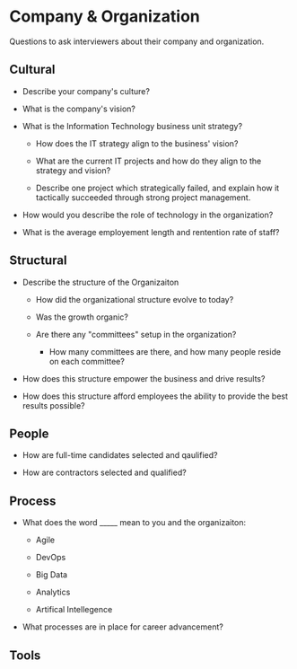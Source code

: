 # Company & Organization

Questions to ask interviewers about their company and organization.

## Cultural

* Describe your company's culture?

* What is the company's vision?

* What is the Information Technology business unit strategy?

  * How does the IT strategy align to the business' vision?

  * What are the current IT projects and how do they align to the strategy and
    vision?

  * Describe one project which strategically failed, and explain how it
    tactically succeeded through strong project management.

* How would you describe the role of technology in the organization?

* What is the average employement length and rentention rate of staff?

## Structural

* Describe the structure of the Organizaiton

  * How did the organizational structure evolve to today?

  * Was the growth organic?

  * Are there any "committees" setup in the organization?

    * How many committees are there, and how many people reside on each
      committee?

* How does this structure empower the business and drive results?

* How does this structure afford employees the ability to provide the best
  results possible?

## People

* How are full-time candidates selected and qaulified?

* How are contractors selected and qualified?

## Process

* What does the word _____ mean to you and the organizaiton:

    * Agile

    * DevOps

    * Big Data

    * Analytics

    * Artifical Intellegence

* What processes are in place for career advancement?

## Tools
